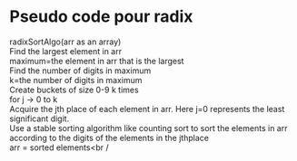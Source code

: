 # Pseudo code pour radix 

radixSortAlgo(arr as an array)<br />
  Find the largest element in arr<br />
  maximum=the element in arr that is the largest<br />
  Find the number of digits in maximum<br />
  k=the number of digits in maximum <br />
  Create buckets of size 0-9 k times<br />
for j -> 0 to k<br />
  Acquire the jth place of each element in arr. Here j=0 represents the least significant digit.<br />
  Use a stable sorting algorithm like counting sort to sort the elements in arr according to the digits of the elements in the jthplace<br />
   arr = sorted elements<br /
